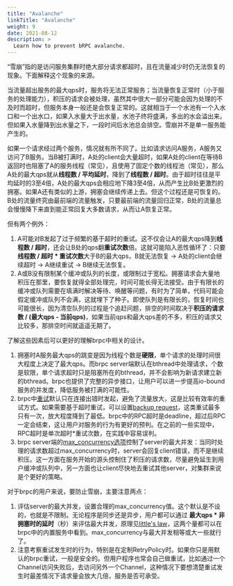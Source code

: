 ```yaml
---
title: "Avalanche"
linkTitle: "Avalanche"
weight: 9
date: 2021-08-12
description: >
  Learn how to prevent bRPC avalanche.
---
```

“雪崩”指的是访问服务集群时绝大部分请求都超时，且在流量减少时仍无法恢复的现象。下面解释这个现象的来源。

当流量超出服务的最大qps时，服务将无法正常服务；当流量恢复正常时（小于服务的处理能力），积压的请求会被处理，虽然其中很大一部分可能会因为处理的不及时而超时，但服务本身一般还是会恢复正常的。这就相当于一个水池有一个入水口和一个出水口，如果入水量大于出水量，水池子终将盛满，多出的水会溢出来。但如果入水量降到出水量之下，一段时间后水池总会排空。雪崩并不是单一服务能产生的。

如果一个请求经过两个服务，情况就有所不同了。比如请求访问A服务，A服务又访问了B服务。当B被打满时，A处的client会大量超时，如果A处的client在等待B返回时也阻塞了A的服务线程（常见），且使用了固定个数的线程池（常见），那么A处的最大qps就从**线程数 / 平均延时**，降到了**线程数 / 超时**。由于超时往往是平均延时的3至4倍，A处的最大qps会相应地下降3至4倍，从而产生比B处更激烈的拥塞。如果A还有类似的上游，拥塞会继续传递上去。但这个过程还是可恢复的。B处的流量终究由最前端的流量触发，只要最前端的流量回归正常，B处的流量总会慢慢降下来直到能正常回复大多数请求，从而让A恢复正常。

但有两个例外：

1. A可能对B发起了过于频繁的基于超时的重试。这不仅会让A的最大qps降到**线程数 / 超时**，还会让B处的qps翻**重试次数**倍。这就可能陷入恶性循环了：只要**线程数 / 超时 \* 重试次数**大于B的最大qps，B就无法恢复 -> A处的client会继续超时 -> A继续重试 -> B继续无法恢复。
2. A或B没有限制某个缓冲或队列的长度，或限制过于宽松。拥塞请求会大量地积压在那里，要恢复就得全部处理完，时间可能长得无法接受。由于有限长的缓冲或队列需要在填满时解决等待、唤醒等问题，有时为了简单，代码可能会假定缓冲或队列不会满，这就埋下了种子。即使队列是有限长的，恢复时间也可能很长，因为清空队列的过程是个追赶问题，排空的时间取决于**积压的请求数 / (最大qps - 当前qps)**，如果当前qps和最大qps差的不多，积压的请求又比较多，那排空时间就遥遥无期了。

了解这些因素后可以更好的理解brpc中相关的设计。

1. 拥塞时A服务最大qps的跳变是因为线程个数是**硬限**，单个请求的处理时间很大程度上决定了最大qps。而brpc server端默认在bthread中处理请求，个数是软限，单个请求超时只是阻塞所在的bthread，并不会影响为新请求建立新的bthread。brpc也提供了完整的异步接口，让用户可以进一步提高io-bound服务的并发度，降低服务被打满的可能性。
2. brpc中[重试](client.md#重试)默认只在连接出错时发起，避免了流量放大，这是比较有效率的重试方式。如果需要基于超时重试，可以设置[backup request](client.md#重试)，这类重试最多只有一次，放大程度降到了最低。brpc中的RPC超时是deadline，超过后RPC一定会结束，这让用户对服务的行为有更好的预判。在之前的一些实现中，RPC超时是单次超时*重试次数，在实践中容易误判。
3. brpc server端的[max_concurrency选项](server.md#限制最大并发)控制了server的最大并发：当同时处理的请求数超过max_concurrency时，server会回复client错误，而不是继续积压。这一方面在服务开始的源头控制住了积压的请求数，尽量避免延生到用户缓冲或队列中，另一方面也让client尽快地去重试其他server，对集群来说是个更好的策略。

对于brpc的用户来说，要防止雪崩，主要注意两点：

1. 评估server的最大并发，设置合理的max_concurrency值。这个默认是不设的，也就是不限制。无论程序是同步还是异步，用户都可以通过 **最大qps \* 非拥塞时的延时**（秒）来评估最大并发，原理见[little's law](https://en.wikipedia.org/wiki/Little%27s_law)，这两个量都可以在brpc中的内置服务中看到。max_concurrency与最大并发相等或大一些就行了。
2. 注意考察重试发生时的行为，特别是在定制RetryPolicy时。如果你只是用默认的brpc重试，一般是安全的。但用户程序也常会自己做重试，比如通过一个Channel访问失败后，去访问另外一个Channel，这种情况下要想清楚重试发生时最差情况下请求量会放大几倍，服务是否可承受。